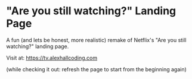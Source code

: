 # "Are you still watching?" Landing Page

A fun (and lets be honest, more realistic) remake of Netflix's "Are you still watching?" landing page.

Visit at: https://tv.alexhallcoding.com

(while checking it out: refresh the page to start from the beginning again)
